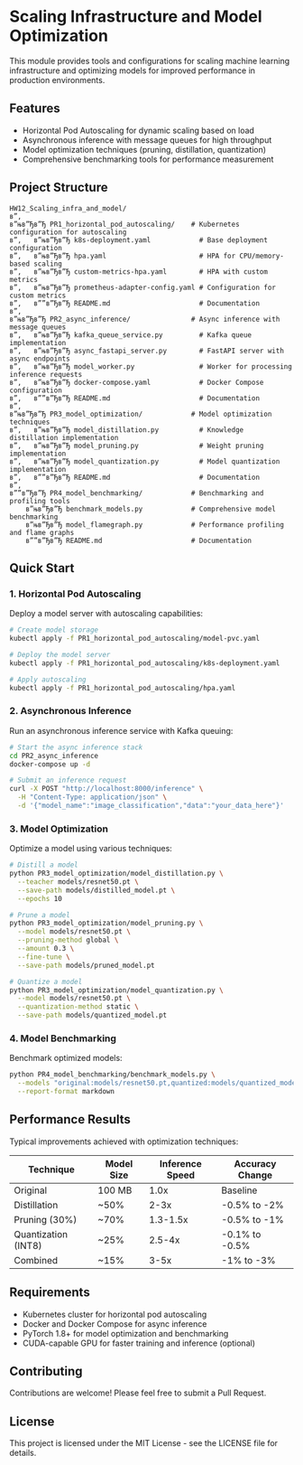 ﻿<!-- новлена версія для PR -->
# Scaling Infrastructure and Model Optimization

This module provides tools and configurations for scaling machine learning infrastructure and optimizing models for improved performance in production environments.

## Features

- Horizontal Pod Autoscaling for dynamic scaling based on load
- Asynchronous inference with message queues for high throughput
- Model optimization techniques (pruning, distillation, quantization)
- Comprehensive benchmarking tools for performance measurement

## Project Structure

```
HW12_Scaling_infra_and_model/
в”‚
в”њв”Ђв”Ђ PR1_horizontal_pod_autoscaling/    # Kubernetes configuration for autoscaling
в”‚   в”њв”Ђв”Ђ k8s-deployment.yaml            # Base deployment configuration
в”‚   в”њв”Ђв”Ђ hpa.yaml                       # HPA for CPU/memory-based scaling
в”‚   в”њв”Ђв”Ђ custom-metrics-hpa.yaml        # HPA with custom metrics
в”‚   в”њв”Ђв”Ђ prometheus-adapter-config.yaml # Configuration for custom metrics
в”‚   в””в”Ђв”Ђ README.md                      # Documentation
в”‚
в”њв”Ђв”Ђ PR2_async_inference/               # Async inference with message queues
в”‚   в”њв”Ђв”Ђ kafka_queue_service.py         # Kafka queue implementation
в”‚   в”њв”Ђв”Ђ async_fastapi_server.py        # FastAPI server with async endpoints
в”‚   в”њв”Ђв”Ђ model_worker.py                # Worker for processing inference requests
в”‚   в”њв”Ђв”Ђ docker-compose.yaml            # Docker Compose configuration
в”‚   в””в”Ђв”Ђ README.md                      # Documentation
в”‚
в”њв”Ђв”Ђ PR3_model_optimization/            # Model optimization techniques
в”‚   в”њв”Ђв”Ђ model_distillation.py          # Knowledge distillation implementation
в”‚   в”њв”Ђв”Ђ model_pruning.py               # Weight pruning implementation
в”‚   в”њв”Ђв”Ђ model_quantization.py          # Model quantization implementation
в”‚   в””в”Ђв”Ђ README.md                      # Documentation
в”‚
в””в”Ђв”Ђ PR4_model_benchmarking/            # Benchmarking and profiling tools
    в”њв”Ђв”Ђ benchmark_models.py            # Comprehensive model benchmarking
    в”њв”Ђв”Ђ model_flamegraph.py            # Performance profiling and flame graphs
    в””в”Ђв”Ђ README.md                      # Documentation
```

## Quick Start

### 1. Horizontal Pod Autoscaling

Deploy a model server with autoscaling capabilities:

```bash
# Create model storage
kubectl apply -f PR1_horizontal_pod_autoscaling/model-pvc.yaml

# Deploy the model server
kubectl apply -f PR1_horizontal_pod_autoscaling/k8s-deployment.yaml

# Apply autoscaling
kubectl apply -f PR1_horizontal_pod_autoscaling/hpa.yaml
```

### 2. Asynchronous Inference

Run an asynchronous inference service with Kafka queuing:

```bash
# Start the async inference stack
cd PR2_async_inference
docker-compose up -d

# Submit an inference request
curl -X POST "http://localhost:8000/inference" \
  -H "Content-Type: application/json" \
  -d '{"model_name":"image_classification","data":"your_data_here"}'
```

### 3. Model Optimization

Optimize a model using various techniques:

```bash
# Distill a model
python PR3_model_optimization/model_distillation.py \
  --teacher models/resnet50.pt \
  --save-path models/distilled_model.pt \
  --epochs 10

# Prune a model
python PR3_model_optimization/model_pruning.py \
  --model models/resnet50.pt \
  --pruning-method global \
  --amount 0.3 \
  --fine-tune \
  --save-path models/pruned_model.pt

# Quantize a model
python PR3_model_optimization/model_quantization.py \
  --model models/resnet50.pt \
  --quantization-method static \
  --save-path models/quantized_model.pt
```

### 4. Model Benchmarking

Benchmark optimized models:

```bash
python PR4_model_benchmarking/benchmark_models.py \
  --models "original:models/resnet50.pt,quantized:models/quantized_model.pt,pruned:models/pruned_model.pt,distilled:models/distilled_model.pt" \
  --report-format markdown
```

## Performance Results

Typical improvements achieved with optimization techniques:

| Technique | Model Size | Inference Speed | Accuracy Change |
|-----------|------------|-----------------|----------------|
| Original  | 100 MB     | 1.0x            | Baseline       |
| Distillation | ~50% | 2-3x | -0.5% to -2% |
| Pruning (30%) | ~70% | 1.3-1.5x | -0.5% to -1% |
| Quantization (INT8) | ~25% | 2.5-4x | -0.1% to -0.5% |
| Combined | ~15% | 3-5x | -1% to -3% |

## Requirements

- Kubernetes cluster for horizontal pod autoscaling
- Docker and Docker Compose for async inference
- PyTorch 1.8+ for model optimization and benchmarking
- CUDA-capable GPU for faster training and inference (optional)

## Contributing

Contributions are welcome! Please feel free to submit a Pull Request.

## License

This project is licensed under the MIT License - see the LICENSE file for details.

